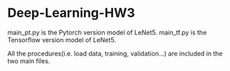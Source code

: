 # Deep-Learning-HW3

main_pt.py is the Pytorch version model of LeNet5.
main_tf.py is the Tensorflow version model of LeNet5.

All the procedures(i.e. load data, training, validation...) are included in the two main files.
